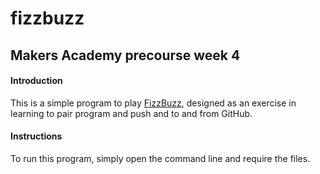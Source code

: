 # fizzbuzz
## Makers Academy precourse week 4

#### Introduction
This is a simple program to play [FizzBuzz](http://wiki.c2.com/?FizzBuzzTest), designed as an exercise in learning to pair program and push and to and from GitHub. 


#### Instructions
To run this program, simply open the command line and require the files.

